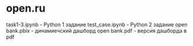 # open.ru
task1-3.ipynb - Python 1 задание
test_case.ipynb - Python 2 задание
open bank.pbix - динамиечский дашборд
open bank.pdf - версия дашборда в pdf 